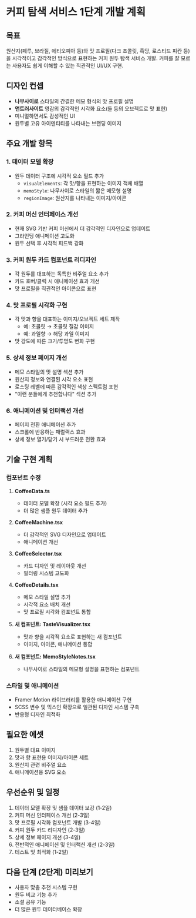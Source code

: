 # 커피 탐색 서비스 1단계 개발 계획

## 목표
원산지(페루, 브라질, 에티오피아 등)와 맛 프로필(다크 초콜릿, 흑당, 로스티드 피칸 등)을 시각적이고 감각적인 방식으로 표현하는 커피 원두 탐색 서비스 개발. 커피를 잘 모르는 사용자도 쉽게 이해할 수 있는 직관적인 UI/UX 구현.

## 디자인 컨셉
- **나무사이로** 스타일의 간결한 메모 형식의 맛 프로필 설명
- **앤트러사이트** 영감의 감각적인 시각화 요소(돌 등의 오브젝트로 맛 표현)
- 미니멀하면서도 감성적인 UI
- 원두별 고유 아이덴티티를 나타내는 브랜딩 이미지

## 주요 개발 항목

### 1. 데이터 모델 확장
- 원두 데이터 구조에 시각적 요소 필드 추가
  - `visualElements`: 각 맛/향을 표현하는 이미지 객체 배열
  - `memoStyle`: 나무사이로 스타일의 짧은 메모형 설명
  - `regionImage`: 원산지를 나타내는 이미지/아이콘

### 2. 커피 머신 인터페이스 개선
- 현재 SVG 기반 커피 머신에서 더 감각적인 디자인으로 업데이트
- 그라인딩 애니메이션 고도화
- 원두 선택 후 시각적 피드백 강화

### 3. 커피 원두 카드 컴포넌트 리디자인
- 각 원두를 대표하는 독특한 비주얼 요소 추가
- 카드 호버/클릭 시 애니메이션 효과 개선
- 맛 프로필을 직관적인 아이콘으로 표현

### 4. 맛 프로필 시각화 구현
- 각 맛과 향을 대표하는 이미지/오브젝트 세트 제작
  - 예: 초콜릿 → 초콜릿 질감 이미지
  - 예: 과일향 → 해당 과일 이미지
- 맛 강도에 따른 크기/투명도 변화 구현

### 5. 상세 정보 페이지 개선
- 메모 스타일의 맛 설명 섹션 추가
- 원산지 정보와 연결된 시각 요소 표현
- 로스팅 레벨에 따른 감각적인 색상 스펙트럼 표현
- "이런 분들에게 추천합니다" 섹션 추가

### 6. 애니메이션 및 인터랙션 개선
- 페이지 전환 애니메이션 추가
- 스크롤에 반응하는 패럴랙스 효과
- 상세 정보 열기/닫기 시 부드러운 전환 효과

## 기술 구현 계획

### 컴포넌트 수정
1. **CoffeeData.ts**
   - 데이터 모델 확장 (시각 요소 필드 추가)
   - 더 많은 샘플 원두 데이터 추가

2. **CoffeeMachine.tsx**
   - 더 감각적인 SVG 디자인으로 업데이트
   - 애니메이션 개선

3. **CoffeeSelector.tsx**
   - 카드 디자인 및 레이아웃 개선
   - 필터링 시스템 고도화

4. **CoffeeDetails.tsx**
   - 메모 스타일 설명 추가
   - 시각적 요소 배치 개선
   - 맛 프로필 시각화 컴포넌트 통합

5. **새 컴포넌트: TasteVisualizer.tsx**
   - 맛과 향을 시각적 요소로 표현하는 새 컴포넌트
   - 이미지, 아이콘, 애니메이션 통합

6. **새 컴포넌트: MemoStyleNotes.tsx**
   - 나무사이로 스타일의 메모형 설명을 표현하는 컴포넌트

### 스타일 및 애니메이션
- Framer Motion 라이브러리를 활용한 애니메이션 구현
- SCSS 변수 및 믹스인 확장으로 일관된 디자인 시스템 구축
- 반응형 디자인 최적화

## 필요한 에셋
1. 원두별 대표 이미지
2. 맛과 향 표현용 이미지/아이콘 세트
3. 원산지 관련 비주얼 요소
4. 애니메이션용 SVG 요소

## 우선순위 및 일정
1. 데이터 모델 확장 및 샘플 데이터 보강 (1-2일)
2. 커피 머신 인터페이스 개선 (2-3일)
3. 맛 프로필 시각화 컴포넌트 개발 (3-4일)
4. 커피 원두 카드 리디자인 (2-3일)
5. 상세 정보 페이지 개선 (3-4일)
6. 전반적인 애니메이션 및 인터랙션 개선 (2-3일)
7. 테스트 및 최적화 (1-2일)

## 다음 단계 (2단계) 미리보기
- 사용자 맞춤 추천 시스템 구현
- 원두 비교 기능 추가
- 소셜 공유 기능
- 더 많은 원두 데이터베이스 확장